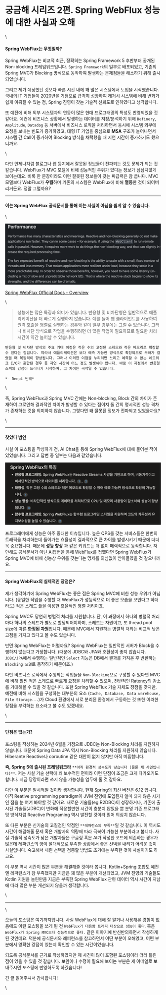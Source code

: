 # 궁금해 시리즈 2편. Spring WebFlux 성능에 대한 사실과 오해

\


#### Spring WebFlux는 무엇일까?

Spring WebFlux는 비교적 최근, 정확히는 Spring Framework 5 후반부터 공개된 Non-blocking 프레임워크입니다. `Spring Framework`의 일부로 배포되었고, 기존의 Spring MVC가 Blocking 방식으로 동작하여 발생하는 문제점들을 해소하기 위해 출시되었습니다.

그리고 제가 예상했던 것보다 빠른 시간 내에 꽤 많은 시스템에서 도입을 시작했습니다. 국내의 IT 기업들이 2020년을 기점으로 급격히 성장하여 레거시 시스템에 비해 변화가 쉽게 이뤄질 수 있는 점, Spring 진영이 갖는 기술적 신뢰도로 인하였다고 생각합니다.

또 예전에 비해 외부 시스템과의 연동이 많은 현대 프로그래밍의 특성도 반영되었을 것 같아요. 예컨데 비즈니스 상황에서 발생하는 데이터를 저장/분석하기 위해 `Definery`, `Amplitude`, `Datadog` 등 서버에서 비즈니스 로직을 처리하면서 동시에 시스템 외부에 요청을 보내는 빈도가 증가하였고, 대형 IT 기업을 중심으로 **MSA** 구조가 늘어나면서 시스템 간 Call이 증가하여 Blocking 방식을 채택했을 때 지연 시간이 증가하기도 했으니까요.

\


다만 언제나처럼 블로그나 웹 등지에서 잘못된 정보들이 전파되는 것도 문제가 되는 것 같습니다. WebFlux가 MVC 모델에 비해 성능적인 우위가 있다는 정보가 심심치않게 보이는데요. 비록 한 문장이라도 이런 잘못된 정보들이 갖는 파급력은 참 큽니다. MVC 모델보다 WebFlux가 **우월**하며 기존의 시스템은 WebFlux에 비해 **열등**한 것이 되어버리거든요. 정말 그럴까요?

***

#### 이는 Spring WebFlux 공식문서를 통해 이는 사실이 아님을 쉽게 알 수 있습니다.

\


![](assets/78f3673f_Untitled.png)

[Spring WebFlux Official Docs - Overview](https://docs.spring.io/spring-framework/reference/web/webflux/new-framework.html#webflux-performance)

\


> 성능에는 많은 특징과 의미가 있습니다. 반응형 및 비차단형은 일반적으로 애플리케이션을 더 빠르게 실행하지 않습니다. 예를 들어 웹 클라이언트를 사용하여 원격 호출을 병렬로 실행하는 경우와 같이 일부 경우에는 그럴 수 있습니다. 그러나 비차단 방식으로 작업을 수행하려면 더 많은 작업이 필요하므로 필요한 처리 시간이 약간 늘어날 수 있습니다.

```
반응형 및 비차단 방식의 주요 기대 이점은 적은 수의 고정된 스레드와 적은 메모리로 확장할 수 있다는 점입니다. 따라서 애플리케이션은 보다 예측 가능한 방식으로 확장되므로 부하가 걸렸을 때 복원력이 향상됩니다. 그러나 이러한 이점을 누리려면 느리고 예측할 수 없는 네트워크 I/O가 혼합된 경우 등 지연 시간이 어느 정도 발생해야 합니다. 바로 이 지점에서 반응형 스택의 강점이 드러나기 시작하며, 그 차이는 극적일 수 있습니다.

*- DeepL 번역*
```

\


즉, Spring WebFlux과 Spring MVC 간에는 Non-blocking, Block 간의 차이가 존재하여 그로인해 결과적인 차이가 발생할 수 있다는 점이지 둘 간의 명시적인 성능 격차가 존재하는 것을 의미하지 않습니다. 그렇다면 왜 잘못된 정보가 전파되고 있었을까요?

\


***

#### 찾았다 범인

사실 이 포스팅을 작성하기 전, AI Chat을 통해 Spring WebFlux에 대해 물어본 적이 있었습니다. 그리고 답변 중 일부는 다음과 같았습니다.

![](assets/f5f5a39c_Untitled.png)

프로그래머에게 성능은 아주 중대한 이슈입니다. 높은 QPS를 갖는 서비스들은 한번의 트래픽을 처리하는데 들어가는 효율성이 결과적으로 큰 차이를 발생시키기 때문에 더더욱 중요합니다. 때문에 **성능 향상** 과 같은 키워드는 더 없이 매력적으로 동작합니다. 저만해도 공식문서가 아닌 AI답변을 통해 WebFlux를 접했다면 Spring WebFlux가 Spring MVC에 비해 성능상 우위를 갖는다는 명제를 의심없이 받아들였을 것 같으니까요.

***

#### Spring WebFlux의 실제적인 장점은?

제가 생각하기에 Spring WebFlux는 좋은 점은 Spring MVC에 비한 성능 우위가 아닙니다. (동일한 작업을 수행할 때 WebFlux가 성능적으로 더 좋은 모습을 보인다고 하더라도) 적은 스레드 풀을 이용한 효율적인 병렬 처리이죠.

Spring MVC도 당연히 병렬적 처리를 지원합니다. 단, 이 과정에서 하나의 병렬적 처리마다 하나의 스레드가 별도로 할당되어야하며, 스레드는 자원이고, 또 thread pool size에 따른 **한정된 자원**입니다. 때문에 MVC에서 지원하는 병렬적 처리는 비교적 낮은 고점을 가지고 있다고 볼 수도 있습니다.

반면 Spring WebFlux는 어떨까요? Spring WebFlux는 일반적인 서버가 Block을 수행하지 않는다고 가정합니다. (때문에 JDBC와 JPA와 호환성이 좋지 않습니다. `JDBC/JPA`에서 수행하는 일반적인 `Select` 기능은 DB에서 결과를 가져온 후 반환하는 `Blocking 모델`로 동작하기 때문이죠.)

다만 비즈니스 로직에서 수행되는 작업들을 `Non-Blocking`으로 구성할 수 있다면 MVC에 비해 훨씬 적은 스레드로 빠르게 요청을 처리할 수 있으며, 전반적인 Ratency의 감소를 기대해볼 수 있을 것 같습니다. 또한 Spring WebFlux 기술 자체도 장점을 갖지만, 예전에 비해 시스템을 구성하는 대부분의 요소 (`Cache, Database, Data warehouse, File Storage...`)가 Cloud 환경에서 서로 분리된 환경에서 구동하는 것 또한 이러한 장점을 부각하는 요소라고 볼 수도 있겠네요.

\


***

#### 단점은 없는가?

포스팅을 작성하는 2024년 6월을 기점으로 JDBC는 Non-Blocking 처리를 지원하지 않습니다. 때문에 Spring Data JPA 역시 Non-Blocking 처리를 지원하지 않습니다. Hiberante Reactive나 coroutine 같은 대안이 없지 않지만 아직 미흡합니다.

**즉, Spring 5에 출시된 프레임워크라** `**아직 환경적 성숙도가 낮습니다 (물론 제 사견입니다)**`**.** 저는 사실 기술 선택에 꽤 보수적인 편이라 이런 단점이 조금은 크게 다가오기도 합니다. 지금 당장이라면 쓰지 않을 가능성을 염두에 둘 것 같아요.

다만 이 부분은 일시적일 것이라 생각합니다. 현재 Spring의 최신 버전은 6.12 입니다. 아직 Reative programming paradigm이 JVM 진영에 도입된지 얼마 되지 않은 시기인 점을 눈 여겨 봐야할 것 같아요. 새로운 기술들(eg.R2DBC)이 성장하거나, 기존에 출시된 기술들(JDBC)이 변화에 적응할만한 시간이 충분치 않았을 뿐 분명 기존 프로그래밍 방식처럼 Reactive Programing 역시 발전할 것이라 믿어 의심치 않습니다.

또 다른 부분은 신기술의 고질점인 약점인 `**레퍼런스의 부족**`일 것 같습니다. 이 역시도 시간이 해결해줄 문제 혹은 개발자의 역량에 따라 극복이 가능한 부분이라고 봅니다. 사실 기술적 성숙도가 낮은 개발자들은 구글링 혹은 AI가 작성한 코드에 의존하는 경우가 많은데 레퍼런스의 양이 절대적으로 부족한 상황에서 좋은 선택을 내리기 어려운 것이 사실입니다. 숙고해서 내린 선택을 검증할 방법도 초기에는 부족한 것이 사실이기도 하고요.

이 부분 역시 시간이 많은 부분을 해결해줄 것이라 봅니다. Kotlin+Spring 조합도 예전엔 레퍼런스가 참 부족했지만 지금은 꽤 많은 부분이 개선되었고, JVM 진영의 기술들도 Kotlin 지원을 늘린만큼 지금은 부족한 Spring WebFlux 관련 데이터 역시 시간이 지남에 따라 많은 부분 개선되지 않을까 생각합니다.

\


***

\


오늘의 포스팅은 여기까지입니다. 사실 WebFlux에 대해 잘 알거나 사용해본 경험이 없음에도 이런 포스팅을 쓰게 된 건 `WebFlux가 대용량 트래픽 대상으로 성능이 좋다.`혹은 `WebFlux가 Spring MVC보다 성능적으로 좋다.` 같은 이야기에 반신반의하면서 작성하게 된 것인데요. 덕분에 공식문서와 레퍼런스를 참고하면서 어떤 부분이 오해였고, 어떤 부분에서 명확한 강점이 있는지 확인할 수 있는 시간이었습니다.

되도록 공식문서를 근거로 작성하였지만 제 사견이 많이 포함된 포스팅이라 더러 틀린 점이 있을 수 있을 것 같습니다. 보완이나 수정이 필요해 보이는 부분은 제 이메일로 보내주시면 포스팅에 반영하도록 하겠습니다!

긴 글 읽어주셔서 감사합니다!

\
